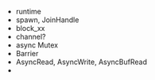 


* runtime
* spawn, JoinHandle
* block_xx
* channel?
* async Mutex
* Barrier
* AsyncRead, AsyncWrite, AsyncBufRead
* 